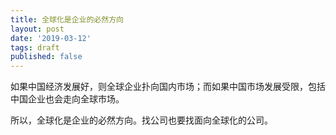 ```yaml
---
title: 全球化是企业的必然方向
layout: post
date: '2019-03-12'
tags: draft
published: false
---
```


如果中国经济发展好，则全球企业扑向国内市场；而如果中国市场发展受限，包括中国企业也会走向全球市场。

所以，全球化是企业的必然方向。找公司也要找面向全球化的公司。
